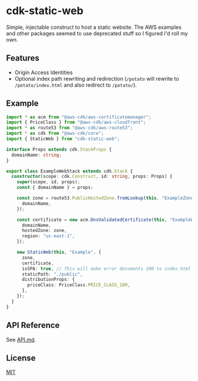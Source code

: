 # cdk-static-web

Simple, injectable construct to host a static website. The AWS examples and other packages seemed to use deprecated stuff so I figured I'd roll my own.

## Features

* Origin Access Identities
* Optional index path rewriting and redirection (`/potato` will rewrite to `/potato/index.html` and also redirect to `/potato/`).

## Example

```ts
import * as acm from "@aws-cdk/aws-certificatemanager";
import { PriceClass } from "@aws-cdk/aws-cloudfront";
import * as route53 from "@aws-cdk/aws-route53";
import * as cdk from "@aws-cdk/core";
import { StaticWeb } from "cdk-static-web";

interface Props extends cdk.StackProps {
  domainName: string;
}

export class ExampleWebStack extends cdk.Stack {
  constructor(scope: cdk.Construct, id: string, props: Props) {
    super(scope, id, props);
    const { domainName } = props;

    const zone = route53.PublicHostedZone.fromLookup(this, "ExampleZone", {
      domainName,
    });

    const certificate = new acm.DnsValidatedCertificate(this, "ExampleWebCert", {
      domainName,
      hostedZone: zone,
      region: "us-east-1",
    });

    new StaticWeb(this, "Example", {
      zone,
      certificate,
      isSPA: true, // This will make error documents 200 to index.html
      staticPath: "./public",
      distributionProps: {
        priceClass: PriceClass.PRICE_CLASS_100,
      },
    });
  }
}
```

## API Reference

See [API.md](API.md).

## License

[MIT](LICENCE)